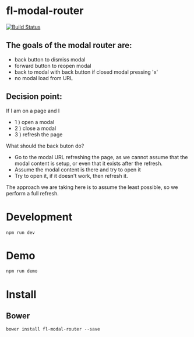 # fl-modal-router
[![Build Status](https://travis-ci.org/fourlabsldn/fl-modal-router.svg?branch=master)](https://travis-ci.org/fourlabsldn/fl-modal-router)

## The goals of the modal router are:
- back button to dismiss modal
- forward button to reopen modal
- back to modal with back button if closed modal pressing 'x'
- no modal load from URL


## Decision point:

If I am on a page and I
  - 1 )  open a modal
  - 2 ) close a modal
  - 3 ) refresh the page

What should the back buton do?

  - Go to the modal URL refreshing the page, as we cannot assume that the modal content is setup, or even that it exists after the refresh.
  - Assume the modal content is there and try to open it
  - Try to open it, if it doesn't work, then refresh it.

The approach we are taking here is to assume the least possible, so we perform a full refresh.


# Development
```
npm run dev
```

# Demo
```
npm run demo
```


# Install
## Bower
```
bower install fl-modal-router --save
```
